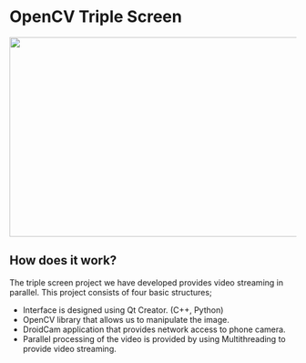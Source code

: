 # OpenCV Triple Screen
<img align = "center" src = "https://github.com/engineerbekir/OpenCVTripleScreen/blob/master/gifvideo.gif" width = "900" height = "350" />

## How does it work?
The triple screen project we have developed provides video streaming in parallel.
This project consists of four basic structures;
- Interface is designed using Qt Creator. (C++, Python)
- OpenCV library that allows us to manipulate the image.
- DroidCam application that provides network access to phone camera.
- Parallel processing of the video is provided by using Multithreading to provide video streaming.
